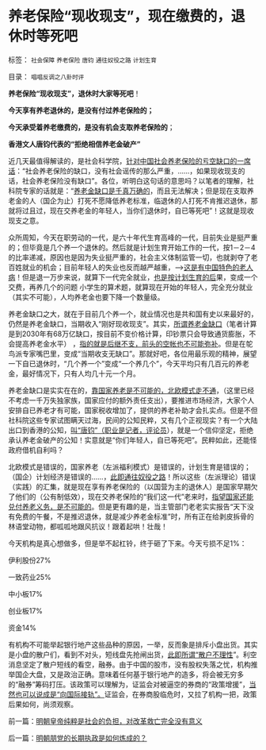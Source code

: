 # 养老保险“现收现支”，现在缴费的，退休时等死吧

标签： `社会保障` `养老保险` `唐钧` `通往奴役之路` `计划生育` 

目录： `唱唱反调之八卦时评`

**养老保险“现收现支”，退休时大家等死吧**！

**今天享有养老退休的，是没有付过养老保险的；**

**今天承受着养老缴费的，是没有机会支取养老保险的**；

**香港文人唐钧代表的“拒绝相信养老金破产”**



近几天最值得解读的，是社会科学院，[针对中国社会养老保险的亏空缺口的一席话](../../../2011/9/21/工薪所得税负可能世界第一！计划生育让养老体系崩溃！.md)：“社会养老保险的缺口，没有社会谣传的那么严重，……，如果现收现支的话，社会养老保险没有缺口”。各位，听明白这句话的意思吗？以笔者的理解，社科院专家的话就是：“[养老金缺口是千真万确的](../../../2012/6/20/不但需要延迟退休，还需要大幅削减退休养老金.md)，而且无法解决；但是现在支取养老金的人（国企为止）打死不愿降低养老标准，临退休的人打死不肯推迟退休，那就将过且过，现在交养老金的年轻人，当你们退休时，自已等死吧”！这就是现收现支之意。

众所周知，今天在职劳动的一代，是六十年代生育高峰的一代，目前失业是挺严重的；但毕竟是几个养一个退休的。然后就是计划生育开始工作的一代，按1－2－4的比率递减，原因也是因为失业挺严重的，社会主义体制监管一切，也就剥夺了老百姓就业的机会；目前年轻人的失业也反而越严越重，——>[这是有中国特色的老人病](../../../2009/9/11/少年中国患了三种西方老人病.md)！但是退一万步来说，就算下一代完全就业，[也是按计划生育的后](../../../2012/10/11/敬老爱幼是人类美德，“尊老不爱幼”是传统恶习.md)果，变成一个交费，再养几个的问题
小学生的算术题，就算现在开始的年轻人，完全充分就业（其实不可能），人均养老金也要下降一个数量级。

养老金缺口之大，就在于目前几个养一个，就业情况也是共和国有史以来最好的，仍然是养老金缺口，当期收入“刚好现收现支”。其实，[所谓养老金缺口](../../../2012/2/1/只有剥离政府信用，养老金才能保值增值.md)（笔者计算是到2030年有68万亿缺口，按目前不变价格计算，印钞票只会导致通货膨胀，不会提高养老金水平）
，[指的就是后继不支，前头的空帐也不可能弥补](../../../2012/8/22/传统美德的“灯下黑”，“国家承诺”靠不住.md)。但是在鸵鸟派专家嘴巴里，变成“当期收支无缺口”。那就好吧，各位用最乐观的精神，展望一下自已退休时，“几个养一个”变成“一个养几个”，今天平均只有几百元的养老金，最好情况下，只有人均几十元一个月。

养老金缺口是实实在在的，[靠国家养老是不可能的，北欧模式走不通](../../../2012/2/5/社会保险缴费就是个人所得税，福利经济学是大忽悠.md)，（这里已经不考虑一千万失独家族，国家应付的额外责任支出），要推进市场经济，大家个人安排自已养老才有可能，国家税收增加了，提供的养老补助才会扎实点。但是不但社科院这些专家试图瞒天过海，民间的公知民粹，又有几个正视现实？有一个大陆出口到香港的公知，[叫“唐钧”（职业是记者，评论员](http://blog.sina.com.cn/s/blog_704bf77b01019xsp.html)），就是一个信仰坚定，拒绝承认养老金破产的公知！实意就是“你们年轻人，自已等死吧”。民粹如此，还能怪政府借机自利吗？

北欧模式是错误的，国家养老（左派福利模式）是错误的，计划生育是错误的；（国企）计划经济是错误的……，[此即通往奴役之路](../../../2011/8/23/全球终于走在《通往奴役之路》上.md)！所以这些（左派理论）错误（实践）的汇集，就是现在享有养老保险的（以国营为主的退休人）是国家早期欠了他们的（公有制低效），现在交养老保险的“我们这一代”老来时，[指望国家还能兑付养老义务，是不可能的](../../../2009/7/30/中美养老金保障在财政上的破产.md)。但是更有趣的是，当主管部门老老实实报告“天下没有免费的午餐，不是推迟退休，就是减少养老金标准”时，所有正在给剥皮拆骨的林语堂动物，都呱呱地跟风抗议！跟着起哄！壮哉！

今天机构是真心想做多，但是举不起杠铃，终于砸了下来。今天亏损不足1%：

伊利股份27%

一致药业25%

中小板17%

创业板17%

资金14%

有机构不可能举起银行地产这些品种的原因，一举，反而象是排斥小盘出货。其实是小盘的散户们，看到不对头，短线盘先抢闸出货，[此即所谓“散户不理性](../../../2007/12/11/相信自已！散户不必对“机构”过分尊重.md)”。利空消息坚定了散户短线的看空，融券。由于中国的股市，没有股权失落之忧，机构推举国企大盘，又是政治正确。意味着任何基于银行地产的造多，将会被无穷多的“融券”筹码打压。该政策可以理解为，证监会对被逼空的券商的“政策增援”，[当然也可以说成是“向国际接轨”。](../../../2012/7/12/有特色的“国际接轨”都是公害知识分子鼓吹的.md)证监会，在券商股临危时，又拉了机构一把，政策后果如何，尚须观察。

前一篇：[明朝皇帝纯粹是社会的负担，对改革救亡完全没有意义](../../../2013/2/26/明朝皇帝纯粹是社会的负担，对改革救亡完全没有意义.md)

后一篇：[明朝朋党的长期执政是如何炼成的？](../../../2013/2/27/明朝朋党的长期执政是如何炼成的？.md)